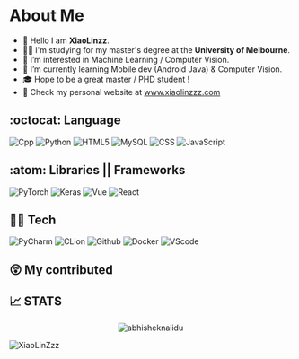 
# About Me

- 👊 Hello I am **XiaoLinzz**.
- 👨‍🎓 I'm studying for my master's degree at the **University of Melbourne**.
- 👀 I’m interested in Machine Learning / Computer Vision. 
- 🌱 I’m currently learning Mobile dev (Android Java) & Computer Vision.
- 🎓 Hope to be a great master / PHD student !  
- 📃 Check my personal website at www.xiaolinzzz.com

  
## :octocat: Language
  ![Cpp](https://img.shields.io/static/v1?label=Cpp&message=Cpp11&color=F7DF1E&style=for-the-badge&logo=C)
  ![Python](https://img.shields.io/static/v1?label=Python&message=3.8&color=007396&style=for-the-badge&logo=Python)
  ![HTML5](https://img.shields.io/static/v1?label=HTML5&message=HTML5&color=800080&style=for-the-badge&logo=HTML5)
  ![MySQL](https://img.shields.io/static/v1?label=MySQL&message=MySQL&color=9F2B68&style=for-the-badge&logo=MySQL)
  ![CSS](https://img.shields.io/static/v1?label=CSS&message=v2.1&color=0045FD&style=for-the-badge&logo=CSS) 
  ![JavaScript](https://img.shields.io/static/v1?label=JS&message=ES6&color=FDF900&style=for-the-badge&logo=JavaScript) 


## :atom: Libraries || Frameworks
  ![PyTorch](https://img.shields.io/static/v1?label=PyTorch&message=1.11.0&color=FF0000&style=for-the-badge&logo=PyTorch)
  ![Keras](https://img.shields.io/static/v1?label=Keras&message=2.9.0&color=007396&style=for-the-badge&logo=Keras)
  ![Vue](https://img.shields.io/static/v1?label=Vue&message=Vue2.x&color=239120&style=for-the-badge&logo=Vue)
  ![React](https://img.shields.io/static/v1?label=React&message=v18.0&color=137480&style=for-the-badge&logo=React) 
  

## 👨‍💻 Tech  

![PyCharm](https://img.shields.io/static/v1?label=PyCharm&message=2022.2&style=for-the-badge&color=6BFF33&logo=PyCharm)
![CLion](https://img.shields.io/static/v1?label=CLion&message=2022.1&style=for-the-badge&color=33FFDD&logo=CLion)
![Github](https://img.shields.io/static/v1?label=GitHub&message=XiaoLinzzz&color=E991B6&style=for-the-badge&logo=github)
![Docker](https://img.shields.io/static/v1?label=Docker&message=🐳&color=4285F4&style=for-the-badge&logo=docker)
![VScode](https://img.shields.io/static/v1?label=VScode&message=v1.72&color=3374FF&style=for-the-badge&logo=Visual-Studio-Code)
<!-- ![IntelliJ](https://img.shields.io/static/v1?label=IntelliJ&message=2022.1&style=for-the-badge&color=FF3933&logo=intellij-idea) -->

## 😲 My contributed

[//]: # (![starts]&#40;https://github.com/XiaoLinZzz/XiaoLinzzz/blob/b29d2a5256e8f3818e1ba5eef41222c1f719c484/github-contribution-grid-snake.svg&#41;)



## 📈 STATS
  <p align="center"> <img src="https://github-readme-stats.vercel.app/api?username=XiaoLinZzz&show_icons=true&theme=dark" alt="abhisheknaiidu" /></p>



  
<img src="https://komarev.com/ghpvc/?username=XiaoLinZzz&label=Profile%20views&color=0e75b6&style=flat" alt="XiaoLinZzz" />     
  
<!---
XiaoLinzzz/XiaoLinzzz is a ✨ special ✨ repository because its `README.md` (this file) appears on your GitHub profile.
You can click the Preview link to take a look at your changes.
--->

